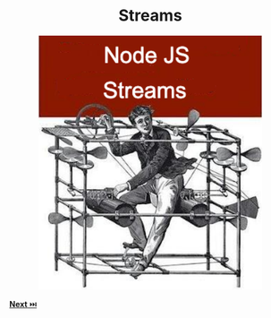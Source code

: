 <h1 align="center">
    Streams
</h1>

<p align="center">
    <img width="400" src="./assets/nodejs-streams.png" alt="node streams">
</p>

[**Next** ⏭️](./why-page.md)
